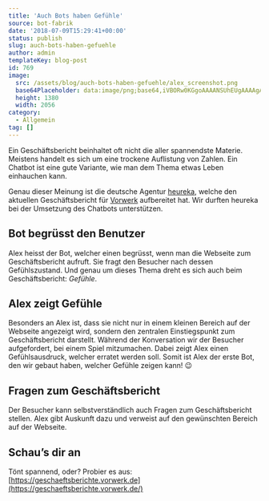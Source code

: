 ```yaml
---
title: 'Auch Bots haben Gefühle'
source: bot-fabrik
date: '2018-07-09T15:29:41+00:00'
status: publish
slug: auch-bots-haben-gefuehle
author: admin
templateKey: blog-post
id: 769
image:
  src: /assets/blog/auch-bots-haben-gefuehle/alex_screenshot.png
  base64Placeholder: data:image/png;base64,iVBORw0KGgoAAAANSUhEUgAAAAgAAAAFCAIAAAD38zoCAAAACXBIWXMAAAsTAAALEwEAmpwYAAAAiElEQVR4nAF9AIL/ANLb1d7g3+Pj4/f39/v7++3u7u3u7u7u7gBeXV1oZ2hxcXFgYGBnZ2eGhoaMjIqBgoEAZmdncXFxeXl5aWlpyMjIq6uriYeNiomNAGNjY3FxcXh4eHd3d83NzZ2dm5qfhY+SggBfX19ZWVknJycCAgIcHB08PjaMnVabp3J4+EEuyi13kQAAAABJRU5ErkJggg==
  height: 1380
  width: 2056
category:
  - Allgemein
tag: []
---
```


Ein Geschäftsbericht beinhaltet oft nicht die aller spannendste Materie. Meistens handelt es sich um eine trockene Auflistung von Zahlen. Ein Chatbot ist eine gute Variante, wie man dem Thema etwas Leben einhauchen kann.

Genau dieser Meinung ist die deutsche Agentur [heureka](https://www.heureka.de/heureka-einfach-kommunizieren/), welche den aktuellen Geschäftsbericht für [Vorwerk](https://corporate.vorwerk.de/home/) aufbereitet hat. Wir durften heureka bei der Umsetzung des Chatbots unterstützen.

## Bot begrüsst den Benutzer

Alex heisst der Bot, welcher einen begrüsst, wenn man die Webseite zum Geschäftsbericht aufruft. Sie fragt den Besucher nach dessen Gefühlszustand. Und genau um dieses Thema dreht es sich auch beim Geschäftsbericht: _Gefühle_.

## Alex zeigt Gefühle

Besonders an Alex ist, dass sie nicht nur in einem kleinen Bereich auf der Webseite angezeigt wird, sondern den zentralen Einstiegspunkt zum Geschäftsbericht darstellt. Während der Konversation wir der Besucher aufgefordert, bei einem Spiel mitzumachen. Dabei zeigt Alex einen Gefühlsausdruck, welcher erratet werden soll. Somit ist Alex der erste Bot, den wir gebaut haben, welcher Gefühle zeigen kann! 😉

## Fragen zum Geschäftsbericht

Der Besucher kann selbstverständlich auch Fragen zum Geschäftsbericht stellen. Alex gibt Auskunft dazu und verweist auf den gewünschten Bereich auf der Webseite.

## Schau’s dir an

Tönt spannend, oder? Probier es aus: [https://geschaeftsberichte.vorwerk.de](https://geschaeftsberichte.vorwerk.de/)
